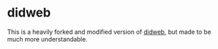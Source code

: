 # didweb

This is a heavily forked and modified version of [didweb](https://github.com/afternooncurry/bsky-did-web), but made to be much more understandable.
